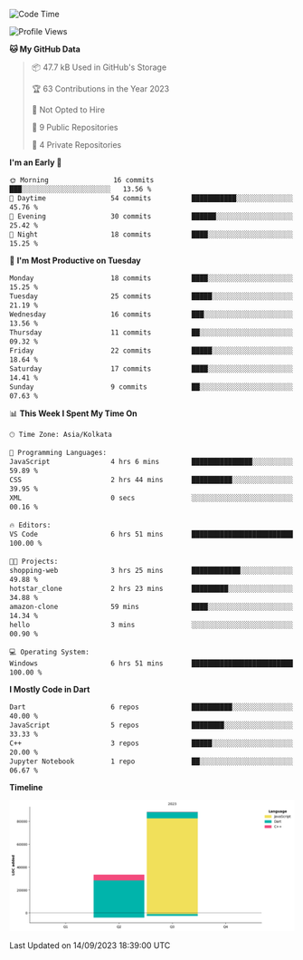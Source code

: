 <!--START_SECTION:waka-->
![Code Time](http://img.shields.io/badge/Code%20Time-158%20hrs%2051%20mins-blue)

![Profile Views](http://img.shields.io/badge/Profile%20Views-0-blue)

**🐱 My GitHub Data** 

> 📦 47.7 kB Used in GitHub's Storage 
 > 
> 🏆 63 Contributions in the Year 2023
 > 
> 🚫 Not Opted to Hire
 > 
> 📜 9 Public Repositories 
 > 
> 🔑 4 Private Repositories 
 > 
**I'm an Early 🐤** 

```text
🌞 Morning                16 commits          ███░░░░░░░░░░░░░░░░░░░░░░   13.56 % 
🌆 Daytime                54 commits          ███████████░░░░░░░░░░░░░░   45.76 % 
🌃 Evening                30 commits          ██████░░░░░░░░░░░░░░░░░░░   25.42 % 
🌙 Night                  18 commits          ████░░░░░░░░░░░░░░░░░░░░░   15.25 % 
```
📅 **I'm Most Productive on Tuesday** 

```text
Monday                   18 commits          ████░░░░░░░░░░░░░░░░░░░░░   15.25 % 
Tuesday                  25 commits          █████░░░░░░░░░░░░░░░░░░░░   21.19 % 
Wednesday                16 commits          ███░░░░░░░░░░░░░░░░░░░░░░   13.56 % 
Thursday                 11 commits          ██░░░░░░░░░░░░░░░░░░░░░░░   09.32 % 
Friday                   22 commits          █████░░░░░░░░░░░░░░░░░░░░   18.64 % 
Saturday                 17 commits          ████░░░░░░░░░░░░░░░░░░░░░   14.41 % 
Sunday                   9 commits           ██░░░░░░░░░░░░░░░░░░░░░░░   07.63 % 
```


📊 **This Week I Spent My Time On** 

```text
🕑︎ Time Zone: Asia/Kolkata

💬 Programming Languages: 
JavaScript               4 hrs 6 mins        ███████████████░░░░░░░░░░   59.89 % 
CSS                      2 hrs 44 mins       ██████████░░░░░░░░░░░░░░░   39.95 % 
XML                      0 secs              ░░░░░░░░░░░░░░░░░░░░░░░░░   00.16 % 

🔥 Editors: 
VS Code                  6 hrs 51 mins       █████████████████████████   100.00 % 

🐱‍💻 Projects: 
shopping-web             3 hrs 25 mins       ████████████░░░░░░░░░░░░░   49.88 % 
hotstar_clone            2 hrs 23 mins       █████████░░░░░░░░░░░░░░░░   34.88 % 
amazon-clone             59 mins             ████░░░░░░░░░░░░░░░░░░░░░   14.34 % 
hello                    3 mins              ░░░░░░░░░░░░░░░░░░░░░░░░░   00.90 % 

💻 Operating System: 
Windows                  6 hrs 51 mins       █████████████████████████   100.00 % 
```

**I Mostly Code in Dart** 

```text
Dart                     6 repos             ██████████░░░░░░░░░░░░░░░   40.00 % 
JavaScript               5 repos             ████████░░░░░░░░░░░░░░░░░   33.33 % 
C++                      3 repos             █████░░░░░░░░░░░░░░░░░░░░   20.00 % 
Jupyter Notebook         1 repo              ██░░░░░░░░░░░░░░░░░░░░░░░   06.67 % 
```



**Timeline**

![Lines of Code chart](https://raw.githubusercontent.com/sairam030/sairam030/main/assets/bar_graph.png)


 Last Updated on 14/09/2023 18:39:00 UTC
<!--END_SECTION:waka-->
